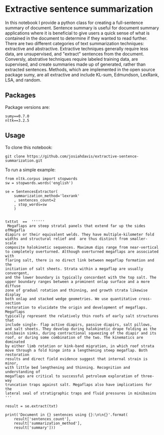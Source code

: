 # Extractive sentence summarization

In this notebook I provide a python class for creating a full-sentence summary of document. Sentence summary is useful for document summary applications where it is beneficial to give users a quick sense of what is contained in the document to determine if they wanted to read further. There are two different categories of text summarization techniques: extractive and abstractive. Extractive techniques generally require less data, are unsupervised, and "extract" sentences from the document. Conversly, abstrative techniques require labeled training data, are supervised, and create summaries made up of generated, rather than extracted sentences. Methods, which are implemented in the open source package sumy, are all extractive and include KL-sum, Edmundson, LexRank, LSA, and random.

## Packages

Package versions are:

```
sumy==0.7.0
nltk==3.2.5
```

## Usage

To clone this notebook:

`git clone https://github.com/josiahdavis/extractive-sentence-summarization.git`


To run a simple example:

```
from nltk.corpus import stopwords
sw = stopwords.words('english')

se = SentencesExtractor(
    summarization_method='lexrank'
    , sentences_count=2
    , stop_words=sw
    )


txttxt  ==  ''''''
 Megaflaps are steep stratal panels that extend far up the sides ofMegafla 
diapirs or their equivalent welds. They have multiple-kilometer fold
widths and structural relief and  are thus distinct from smaller- scale
composite halokinetic sequences. Maximum dips range from near-vertical
to completely overturned. Although overturned megaflaps are associated with
flaring salt, there is no direct link between megaflap formation and the
initiation of salt sheets. Strata within a megaflap are usually convergent,
and the lower boundary is typically concordant with the top salt. The
upper boundary ranges between a prominent onlap surface and a more diffuse
zone of gradual rotation and thinning, and growth strata likewise display
both onlap and stacked wedge geometries. We use quantitative cross-section
restoration to elucidate the origin and development of megaflaps. Megaflaps
typically represent the relatively thin roofs of early salt structures that
include single- flap active diapirs, passive diapirs, salt pillows,
and salt sheets. They develop during halokinetic drape folding as the
minibasin sinks, during contractional squeezing of the diapir and its
roof, or during some combination of the two. The kinematics are dominated
by either limb rotation or kink-band migration, in which roof strata
move through a fold hinge into a lengthening steep megaflap. Both restoration
results and direct field evidence suggest that internal strain is minor,
with little bed lengthening and thinning. Recognition and understanding of
megaflaps are critical to successful petroleum exploration of three-way
truncation traps against salt. Megaflaps also have implications for the
lateral seal of stratigraphic traps and fluid pressures in minibasins
'''

result = se.extract(txt)

print('Document in {} sentences using {}:\n\n{}'.format(
    result['sentences_count'], 
    result['summarization_method'], 
    result['summary']))

```


